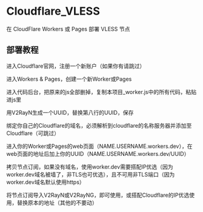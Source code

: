 # Cloudflare_VLESS

在 CloudFlare Workers 或 Pages 部署 VLESS 节点

## 部署教程

进入Cloudflare官网，注册一个新账户（如果你有请跳过）

进入Workers & Pages，创建一个新Worker或Pages

进入代码后台，把原来的js全部删掉，复制本项目_worker.js中的所有代码，粘贴进js里

用V2RayN生成一个UUID，替换第八行的UUID，保存

绑定你自己的Cloudflare的域名，必须解析到cloudflare的名称服务器并添加至Cloudflare（可跳过）

进入你的Worker或Pages的web页面（NAME.USERNAME.workers.dev），在web页面的地址后加上你的UUID（NAME.USERNAME.workers.dev/UUID）

拷贝节点订阅，如果没有域名，使用worker.dev需要搭配IP优选（因为worker.dev域名被墙了，非TLS也可优选），且不可用非TLS端口（因为worker.dev域名默认使用https）

将节点订阅导入V2RayN或V2RayNG，即可使用，或搭配Cloudflare的IP优选使用，替换原本的地址（其他的不要动）

